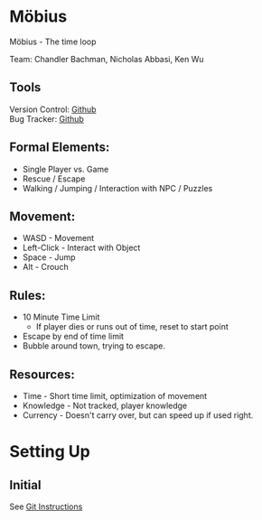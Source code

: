 # Möbius
Möbius - The time loop

Team: Chandler Bachman, Nicholas Abbasi, Ken Wu

## Tools
Version Control: [Github](https://github.com/chbachman/Mobius)  
Bug Tracker: [Github](https://github.com/chbachman/Mobius/issues)  

## Formal Elements:
* Single Player vs. Game
* Rescue / Escape
* Walking / Jumping / Interaction with NPC / Puzzles

## Movement:
* WASD - Movement
* Left-Click - Interact with Object
* Space - Jump
* Alt - Crouch

## Rules:
* 10 Minute Time Limit
	* If player dies or runs out of time, reset to start point
* Escape by end of time limit
* Bubble around town, trying to escape.

## Resources:
* Time - Short time limit, optimization of movement
* Knowledge - Not tracked, player knowledge
* Currency - Doesn't carry over, but can speed up if used right.

# Setting Up

## Initial

See [Git Instructions](Docs/git_instructions.md)
